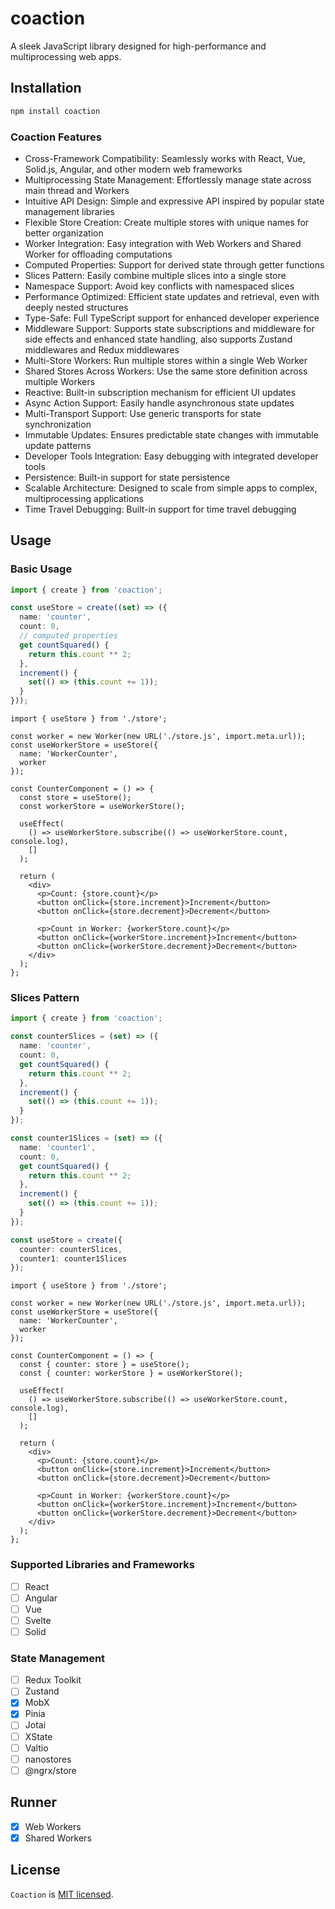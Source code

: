 # coaction

A sleek JavaScript library designed for high-performance and multiprocessing web apps.

## Installation

```bash
npm install coaction
```

### Coaction Features

- Cross-Framework Compatibility: Seamlessly works with React, Vue, Solid.js, Angular, and other modern web frameworks
- Multiprocessing State Management: Effortlessly manage state across main thread and Workers
- Intuitive API Design: Simple and expressive API inspired by popular state management libraries
- Flexible Store Creation: Create multiple stores with unique names for better organization
- Worker Integration: Easy integration with Web Workers and Shared Worker for offloading computations
- Computed Properties: Support for derived state through getter functions
- Slices Pattern: Easily combine multiple slices into a single store
- Namespace Support: Avoid key conflicts with namespaced slices
- Performance Optimized: Efficient state updates and retrieval, even with deeply nested structures
- Type-Safe: Full TypeScript support for enhanced developer experience
- Middleware Support: Supports state subscriptions and middleware for side effects and enhanced state handling, also supports Zustand middlewares and Redux middlewares
- Multi-Store Workers: Run multiple stores within a single Web Worker
- Shared Stores Across Workers: Use the same store definition across multiple Workers
- Reactive: Built-in subscription mechanism for efficient UI updates
- Async Action Support: Easily handle asynchronous state updates
- Multi-Transport Support: Use generic transports for state synchronization
- Immutable Updates: Ensures predictable state changes with immutable update patterns
- Developer Tools Integration: Easy debugging with integrated developer tools
- Persistence: Built-in support for state persistence
- Scalable Architecture: Designed to scale from simple apps to complex, multiprocessing applications
- Time Travel Debugging: Built-in support for time travel debugging

## Usage

### Basic Usage

```ts
import { create } from 'coaction';

const useStore = create((set) => ({
  name: 'counter',
  count: 0,
  // computed properties
  get countSquared() {
    return this.count ** 2;
  },
  increment() {
    set(() => (this.count += 1));
  }
}));
```

```tsx
import { useStore } from './store';

const worker = new Worker(new URL('./store.js', import.meta.url));
const useWorkerStore = useStore({
  name: 'WorkerCounter',
  worker
});

const CounterComponent = () => {
  const store = useStore();
  const workerStore = useWorkerStore();

  useEffect(
    () => useWorkerStore.subscribe(() => useWorkerStore.count, console.log),
    []
  );

  return (
    <div>
      <p>Count: {store.count}</p>
      <button onClick={store.increment}>Increment</button>
      <button onClick={store.decrement}>Decrement</button>

      <p>Count in Worker: {workerStore.count}</p>
      <button onClick={workerStore.increment}>Increment</button>
      <button onClick={workerStore.decrement}>Decrement</button>
    </div>
  );
};
```

### Slices Pattern

```ts
import { create } from 'coaction';

const counterSlices = (set) => ({
  name: 'counter',
  count: 0,
  get countSquared() {
    return this.count ** 2;
  },
  increment() {
    set(() => (this.count += 1));
  }
});

const counter1Slices = (set) => ({
  name: 'counter1',
  count: 0,
  get countSquared() {
    return this.count ** 2;
  },
  increment() {
    set(() => (this.count += 1));
  }
});

const useStore = create({
  counter: counterSlices,
  counter1: counter1Slices
});
```

```tsx
import { useStore } from './store';

const worker = new Worker(new URL('./store.js', import.meta.url));
const useWorkerStore = useStore({
  name: 'WorkerCounter',
  worker
});

const CounterComponent = () => {
  const { counter: store } = useStore();
  const { counter: workerStore } = useWorkerStore();

  useEffect(
    () => useWorkerStore.subscribe(() => useWorkerStore.count, console.log),
    []
  );

  return (
    <div>
      <p>Count: {store.count}</p>
      <button onClick={store.increment}>Increment</button>
      <button onClick={store.decrement}>Decrement</button>

      <p>Count in Worker: {workerStore.count}</p>
      <button onClick={workerStore.increment}>Increment</button>
      <button onClick={workerStore.decrement}>Decrement</button>
    </div>
  );
};
```

### Supported Libraries and Frameworks

- [ ] React
- [ ] Angular
- [ ] Vue
- [ ] Svelte
- [ ] Solid

### State Management

- [ ] Redux Toolkit
- [ ] Zustand
- [x] MobX
- [x] Pinia
- [ ] Jotai
- [ ] XState
- [ ] Valtio
- [ ] nanostores
- [ ] @ngrx/store

## Runner

- [x] Web Workers
- [x] Shared Workers

## License

`Coaction` is [MIT licensed](./LICENSE).
